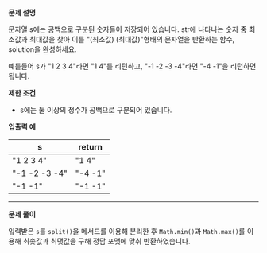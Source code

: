 **문제 설명**

문자열 s에는 공백으로 구분된 숫자들이 저장되어 있습니다. str에 나타나는 숫자 중 최소값과 최대값을 찾아 이를 "(최소값) (최대값)"형태의 문자열을 반환하는 함수, solution을 완성하세요.

예를들어 s가 "1 2 3 4"라면 "1 4"를 리턴하고, "-1 -2 -3 -4"라면 "-4 -1"을 리턴하면 됩니다.

**제한 조건**

- s에는 둘 이상의 정수가 공백으로 구분되어 있습니다.

**입출력 예**

|s|return|
|-|-|
|"1 2 3 4"|"1 4"|
|"-1 -2 -3 -4"|"-4 -1"|
|"-1 -1"|"-1 -1"|

<hr/>

**문제 풀이**

입력받은 `s`를 `split()`을 메서드를 이용해 분리한 후 `Math.min()`과 `Math.max()`를 이용해 최솟값과 최댓값을 구해 정답 포맷에 맞춰 반환하였습니다.